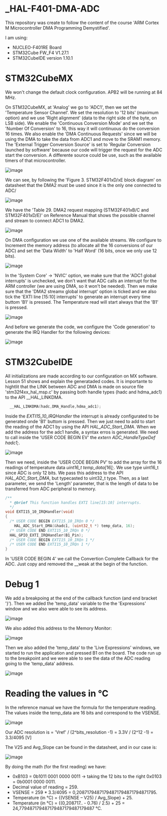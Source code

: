 # _HAL-F401-DMA-ADC
This repository was create to follow the content of the course 'ARM Cortex M Microcontroller DMA Programming Demystified'.  

I am using:  
* NUCLEO-F401RE Board 
* STM32Cube FW_F4 V1.27.1 
* STM32CubeIDE version 1.10.1

# STM32CubeMX

We won't change the default clock configuration. APB2 will be running at 84 MHz.

On STM32CubeMX, at 'Analog' we go to 'ADC1', then we set the 'Temperature Sensor Channel'. We set the resolution to '12 bits' (maximum option) and we use 'Right alignment' (data to the right side of the byte, on LSB side). We enable the 'Continuous Conversion Mode' and we set the 'Number Of Conversion' to 16, this way it will continuous do the conversion 16 times. We also enable the 'DMA Continuous Requests' since we will be using the DMA to take the data from ADC1 and move to the SRAM1 memory. The 'External Trigger Conversion Source' is set to 'Regular Conversion launched by software' because our code will trigger the request for the ADC start the conversion. A differente source could be use, such as the available timers of that microcontroller.

![image](https://user-images.githubusercontent.com/58916022/214272413-f6a47be6-7d53-4be3-ab6e-d40f4a94759c.png)

We can see, by following the 'Figure 3. STM32F401xD/xE block diagram' on datasheet that the DMA2 must be used since it is the only one connected to ADC/

![image](https://user-images.githubusercontent.com/58916022/214271252-074f2f7d-d668-4691-bda0-e3697663d51e.png)

We have the 'Table 29. DMA2 request mapping (STM32F401xB/C and STM32F401xD/E)' on Reference Manual that shows the possible channel and stream to connect ADC1 to DMA2.

![image](https://user-images.githubusercontent.com/58916022/214270719-bca9f38e-4eaa-47f7-acf0-466cf4bba74c.png)

On DMA configuration we use one of the available streams. We configure to Increment the memory address (to allocate all the 16 conversions of our ADC) and set the 'Data Width' to 'Half Word' (16 bits, once we only use 12 bits).

![image](https://user-images.githubusercontent.com/58916022/214275133-31ca1890-442e-45bd-a79c-9a33033232d3.png)

In the 'System Core' -> 'NVIC' option, we make sure that the 'ADC1 global interrupts' is unchecked, we don't want that ADC calls an interrupt for the ARM controller (we are using DMA, so it won't be needed). Then we make sure that the 'DMA2 streamx global interrupt' option is ticked and we also tick the 'EXTI line [15:10] interrupts' to generate an interrupt every time buttom 'B1' is pressed. The Temperature read will start always that the 'B1' is pressed.

![image](https://user-images.githubusercontent.com/58916022/214276809-edd4992f-b85b-4c90-9c12-bf989d9bb328.png)

And before we generate the code, we configure the 'Code generation' to generate the IRQ Handler for the following devices:

![image](https://user-images.githubusercontent.com/58916022/214277536-60123e44-7bc4-4ac5-b472-7dfff7a497d4.png)

# STM32CubeIDE

All initializations are made according to our configuration on MX software. Lesson 51 shows and explain the generataded codes. It is importante to hightlit that the LINK between ADC and DMA is made on source file 'stm32f4xx_hal_msp.c' by passing both handle types (hadc and hdma_adc1) to the API __HAL_LINKDMA.

```c
  __HAL_LINKDMA(hadc,DMA_Handle,hdma_adc1);
```

Inside the *EXTI15_10_IRQHandler* the interrupt is already configurated to be generated onde 'B1' buttom is pressed. Then we just need to add to start the reading of the ADC1 by using the API *HAL_ADC_Start_DMA*. When we add the address for the adc1 handle, a syntax erros is generated. We need to call inside the 'USER CODE BEGIN EV' the *extern ADC_HandleTypeDef hadc1;*.

![image](https://user-images.githubusercontent.com/58916022/214282128-ba657f43-54e0-4e1a-8182-ac2017f04726.png)

Then we need, inside the 'USER CODE BEGIN PV' to add the array for the 16 readings of temperature data *uint16_t temp_data[16];*. We use type uint16_t since ADC is only 12 bits. We pass this address to the API *HAL_ADC_Start_DMA*, but typecasted to uint32_t type. Then, as a last parameter, we send the 'Length' parameter, that is the length of data to be transferred from ADC peripheral to memory.

```c
/**
  * @brief This function handles EXTI line[15:10] interrupts.
  */
void EXTI15_10_IRQHandler(void)
{
  /* USER CODE BEGIN EXTI15_10_IRQn 0 */
	HAL_ADC_Start_DMA(&hadc1, (uint32_t *) temp_data, 16);
  /* USER CODE END EXTI15_10_IRQn 0 */
  HAL_GPIO_EXTI_IRQHandler(B1_Pin);
  /* USER CODE BEGIN EXTI15_10_IRQn 1 */
  /* USER CODE END EXTI15_10_IRQn 1 */
}
```

In 'USER CODE BEGIN 4' we call the Convertion Complete Callback for the ADC. Just copy and removed the __weak at the begin of the function.

# Debug 1

We add a breakpoing at the end of the callback function (and end bracket '}'). Then we added the 'temp_data' variable to the the 'Expressions' window and we also were able to see its address.

![image](https://user-images.githubusercontent.com/58916022/214288940-7d030427-4a0c-4155-b691-21acd1f47b0d.png)

We also added this address to the Memory Monitor:

![image](https://user-images.githubusercontent.com/58916022/214289123-224b9918-b045-4d26-beff-1f68d89d51e8.png)

Then we also added the 'temp_data' to the 'Live Expressions' windows, we started to run the application and pressed B1 on the board. The code run up to the breakpoint and we were able to see the data of the ADC reading going to the 'temp_data' address.

![image](https://user-images.githubusercontent.com/58916022/214290469-caaa9071-01e4-4d3f-a46e-4e4a610c7333.png)

# Reading the values in °C

In the reference manual we have the formula for the temperature reading. The values inside the temp_data are 16 bits and correspond to the VSENSE.

![image](https://user-images.githubusercontent.com/58916022/214291335-9ff1a5cb-80e8-4ac6-a00c-ebdaa89b3fa6.png)

Our ADC resolution is = 'Vref' / (2^bits_resolution -1) = 3.3V / (2^12 -1) = 3.3/4095 [V]

The V25 and Avg_Slope can be found in the datasheet, and in our case is: 

![image](https://user-images.githubusercontent.com/58916022/214292370-1261b265-484e-4c46-80c9-08bfc87830ed.png)

By doing the math (for the first reading) we have: 

* 0xB103 = 0b1011 0001 0000 0011 -> taking the 12 bits to the right 0x0103 = 0b0001 0000 0011.
* Decimal value of reading = 259.
* VSENSE = 259 * 3.3/4095 = 0,20871794871794871794871794871795.
* Temperature (in °C) = {(VSENSE – V25) / Avg_Slope} + 25.
* Temperature (in °C) = {(0,208717.. - 0.76) / 2.5} + 25 = 24,779487179487179487179487179487 °C.




